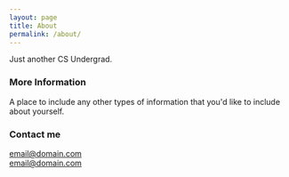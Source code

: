 ```yaml
---
layout: page
title: About
permalink: /about/
---
```


Just another CS Undergrad. 

### More Information

A place to include any other types of information that you'd like to include about yourself.

### Contact me

[email@domain.com](mailto:hemanthvemuri1997@gmail.com)        
[email@domain.com](mailto:hemanth.vemuri@research.iiit.ac.in)
